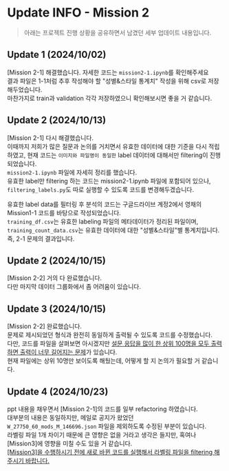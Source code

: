 # Update INFO - Mission 2
> 아래는 프로젝트 진행 상황을 공유하면서 남겼던 세부 업데이트 내용입니다.

## Update 1 (2024/10/02)
[Mission 2-1] 해결했습니다. 자세한 코드는 `mission2-1.ipynb`를 확인해주세요<br>
결과 파일은 1-1처럼 추후 작성해야 할 "성별&스타일 통계치" 작성을 위해 csv로 저장해두었습니다.<br>
마찬가지로 train과 validation 각각 저장하였으니 확인해보시면 좋을 거 같습니다.

## Update 2 (2024/10/13)
[Mission 2-1] 다시 해결했습니다.<br>
이때까지 저희가 많은 질문과 논의를 거치면서 유효한 데이터에 대한 기준을 다시 적립하였고, 현재 코드는 `이미지와 파일명이 동일한` label 데이터에 대해서만 filtering이 진행되었습니다.<br>
`mission2-1.ipynb` 파일에 자세히 정리를 했습니다.<br>
유효한 label만 filtering 하는 코드는 mission2-1.ipynb 파일에 포함되어 있으나, `filtering_labels.py`도 따로 실행할 수 있도록 코드를 변경해두겠습니다.

유효한 label data를 필터링 후 분석의 코드는 구글드라이브 계정2에서 영채의 Mission1-1 코드를 바탕으로 작성되었습니다.<br>
`training_df.csv`는 유효한 labeling 파일의 메타데이터가 정리된 파일이며, `training_count_data.csv`는 유효한 데이터에 대한 "성별&스타일"별 통계치입니다. 즉, 2-1 문제의 결과입니다.

## Update 2 (2024/10/15)
[Mission 2-2] 거의 다 완료했습니다.<br>
다만 마지막 데이터 그룹화에서 좀 어려움이 있습니다.

## Update 3 (2024/10/15)
[Mission 2-2] 완료했습니다.<br>
문제로 제시되었던 형식과 완전히 동일하게 출력될 수 있도록 코드를 수정했습니다.<br>
다만, 코드를 파일을 살펴보면 아시겠지만 <u>설문 응답을 많이 한 상위 100명을 모두 출력하면 출력이 너무 길어지는 문제</u>가 있습니다.<br>
현재 파일에는 상위 10명만 보이도록 해뒀는데, 어떻게 할 지 논의가 필요할 거 같습니다.

## Update 4 (2024/10/23)
ppt 내용을 채우면서 [Mission 2-1]의 코드를 일부 refactoring 하였습니다.<br>
대부분의 내용은 동일하지만, 메일로 공지가 왔었던 `W_27750_60_mods_M_146696.json` 파일을 제외하도록 수정된 부분이 있습니다.<br>
라벨링 파일 1개 차이기 때문에 큰 영향은 없을 거라고 생각은 들지만, 혹여나 [Mission3]에 영향을 미칠 수도 있을 거 같습니다.<br>
<u>[Mission3]을 수행하시기 전에 새로 바뀐 코드를 실행해서 라벨링 파일을 filtering 해주시기 바랍니다.</u>